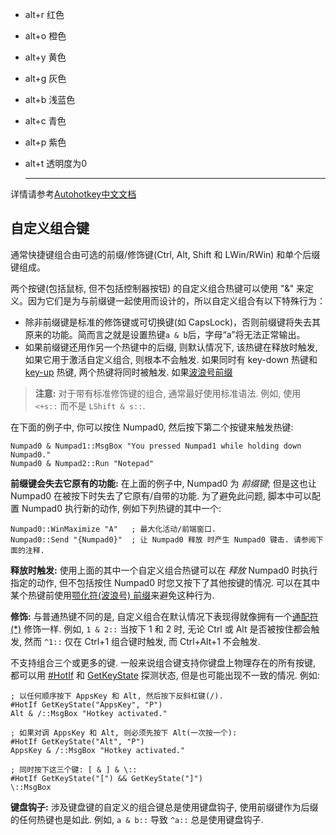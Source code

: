 - alt+r 红色
- alt+o 橙色
- alt+y 黄色
- alt+g 灰色
- alt+b 浅蓝色
- alt+c 青色
- alt+p 紫色
- alt+t 透明度为0

  ---

详情请参考[Autohotkey中文文档](https://autohotkey.top/)

  ## 自定义组合键

通常快捷键组合由可选的前缀/修饰键(Ctrl, Alt, Shift 和 LWin/RWin) 和单个后缀键组成。

两个按键(包括鼠标, 但不包括控制器按钮) 的自定义组合热键可以使用 "&" 来定义。因为它们是为与前缀键一起使用而设计的，所以自定义组合有以下特殊行为：

- 除非前缀键是标准的修饰键或可切换键(如 CapsLock)，否则前缀键将失去其原来的功能。简而言之就是设置热键`a & b`后，字母“a”将无法正常输出。
- 如果前缀键还用作另一个热键中的后缀, 则默认情况下, 该热键在释放时触发, 如果它用于激活自定义组合, 则根本不会触发. 如果同时有 key-down 热键和 [key-up](https://autohotkey.top/AutoHotkey2.0/docs/Hotkeys.htm#keyup) 热键, 两个热键将同时被触发. 如果[波浪号前缀](https://autohotkey.top/AutoHotkey2.0/docs/Hotkeys.htm#Tilde)

> **注意:** 对于带有标准修饰键的组合, 通常最好使用标准语法. 例如, 使用 `<+s::` 而不是 `LShift & s::`.

在下面的例子中, 你可以按住 Numpad0, 然后按下第二个按键来触发热键:

```ahk
Numpad0 & Numpad1::MsgBox "You pressed Numpad1 while holding down Numpad0."
Numpad0 & Numpad2::Run "Notepad"
```

**前缀键会失去它原有的功能:** 在上面的例子中, Numpad0 为 *前缀键*; 但是这也让 Numpad0 在被按下时失去了它原有/自带的功能. 为了避免此问题, 脚本中可以配置 Numpad0 执行新的动作, 例如下列热键的其中一个:

```ahk
Numpad0::WinMaximize "A"   ; 最大化活动/前端窗口.
Numpad0::Send "{Numpad0}"  ; 让 Numpad0 释放 时产生 Numpad0 键击. 请参阅下面的注释.
```

**释放时触发:** 使用上面的其中一个自定义组合热键可以在 *释放* Numpad0 时执行指定的动作, 但不包括按住 Numpad0 时您又按下了其他按键的情况. 可以在其中某个热键前使用[颚化符(波浪号) 前缀](https://autohotkey.top/AutoHotkey2.0/docs/Hotkeys.htm#Tilde)来避免这种行为.

**修饰:** 与普通热键不同的是, 自定义组合在默认情况下表现得就像拥有一个[通配符(*)](https://autohotkey.top/AutoHotkey2.0/docs/Hotkeys.htm#wildcard) 修饰一样. 例如, `1 & 2::` 当按下 1 和 2 时, 无论 Ctrl 或 Alt 是否被按住都会触发, 然而 `^1::` 仅在 Ctrl+1 组合键时触发, 而 Ctrl+Alt+1 不会触发.

不支持组合三个或更多的键. 一般来说组合键支持你键盘上物理存在的所有按键, 都可以用 [#HotIf](https://autohotkey.top/AutoHotkey2.0/docs/lib/_HotIf.htm) 和 [GetKeyState](https://autohotkey.top/AutoHotkey2.0/docs/lib/GetKeyState.htm) 探测状态, 但是也可能出现不一致的情况. 例如:

```ahk
; 以任何顺序按下 AppsKey 和 Alt, 然后按下反斜杠键(/).
#HotIf GetKeyState("AppsKey", "P")
Alt & /::MsgBox "Hotkey activated."

; 如果对调 AppsKey 和 Alt, 则必须先按下 Alt(一次按一个):
#HotIf GetKeyState("Alt", "P")
AppsKey & /::MsgBox "Hotkey activated."

; 同时按下这三个键: [ & ] & \::
#HotIf GetKeyState("[") && GetKeyState("]")
\::MsgBox
```

**键盘钩子:** 涉及键盘键的自定义的组合键总是使用键盘钩子, 使用前缀键作为后缀的任何热键也是如此. 例如, `a & b::` 导致 `^a::` 总是使用键盘钩子.
